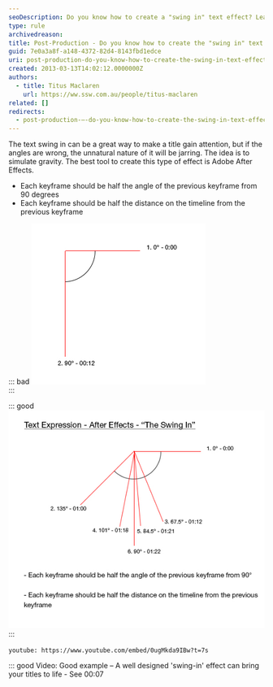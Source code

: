 ```yaml
---
seoDescription: Do you know how to create a "swing in" text effect? Learn how to simulate gravity and bring your titles to life using Adobe After Effects.
type: rule
archivedreason:
title: Post-Production - Do you know how to create the "swing in" text effect?
guid: 7e0a3a8f-a148-4372-82d4-8143fbd1edce
uri: post-production-do-you-know-how-to-create-the-swing-in-text-effect
created: 2013-03-13T14:02:12.0000000Z
authors:
  - title: Titus Maclaren
    url: https://ww.ssw.com.au/people/titus-maclaren
related: []
redirects:
  - post-production-–-do-you-know-how-to-create-the-swing-in-text-effect
---
```


The text swing in can be a great way to make a title gain attention, but if the angles are wrong, the unnatural nature of it will be jarring. The idea is to simulate gravity. The best tool to create this type of effect is Adobe After Effects.

- Each keyframe should be half the angle of the previous keyframe from 90 degrees
- Each keyframe should be half the distance on the timeline from the previous keyframe

<!--endintro-->

::: bad
![Figure: Bad Example - this does not simulate gravity and will be jarring to the viewer](TextExpression-AfterEffects-TheSwingIn_BadExample.jpg)  
:::

::: good
![Figure: Good Example - Angle/time graphic for "swing in" effect](TextExpression-AfterEffects-TheSwingIn.jpg)  
:::

`youtube: https://www.youtube.com/embed/0ugMkda9IBw?t=7s`

::: good
Video: Good example – A well designed 'swing-in' effect can bring your titles to life - See 00:07
